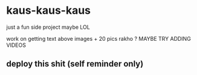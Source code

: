 # kaus-kaus-kaus
 just a fun side project maybe LOL
 
 work on getting text above images + 20 pics rakho ? MAYBE TRY ADDING VIDEOS

 ## deploy this shit (self reminder only)
